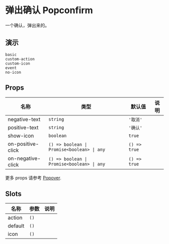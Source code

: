# 弹出确认 Popconfirm
一个确认，弹出来的。

## 演示
```demo
basic
custom-action
custom-icon
event
no-icon
```

## Props
|名称|类型|默认值|说明|
|-|-|-|-|
|negative-text|`string`|`'取消'`||
|positive-text|`string`|`'确认'`||
|show-icon|`boolean`|`true`||
|on-positive-click|`() => boolean \| Promise<boolean> \| any`|`() => true`||
|on-negative-click|`() => boolean \| Promise<boolean> \| any`|`() => true`||

更多 props 请参考 [Popover](n-popover#Props).

## Slots
|名称|参数|说明|
|-|-|-|
|action|`()`||
|default|`()`||
|icon|`()`||